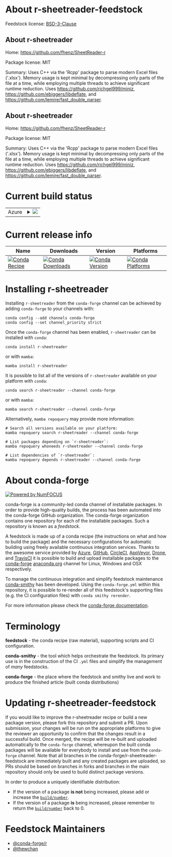 About r-sheetreader-feedstock
=============================

Feedstock license: [BSD-3-Clause](https://github.com/conda-forge/r-sheetreader-feedstock/blob/main/LICENSE.txt)


About r-sheetreader
-------------------

Home: https://github.com/fhenz/SheetReader-r

Package license: MIT

Summary: Uses C++ via the 'Rcpp' package to parse modern Excel files ('.xlsx'). Memory usage is kept minimal by decompressing only parts of the file at a time, while employing multiple threads to achieve significant runtime reduction. Uses <https://github.com/richgel999/miniz>, <https://github.com/ebiggers/libdeflate>, and <https://github.com/lemire/fast_double_parser>.

About r-sheetreader
-------------------

Home: https://github.com/fhenz/SheetReader-r

Package license: MIT

Summary: Uses C++ via the 'Rcpp' package to parse modern Excel files ('.xlsx'). Memory usage is kept minimal by decompressing only parts of the file at a time, while employing multiple threads to achieve significant runtime reduction. Uses <https://github.com/richgel999/miniz>, <https://github.com/ebiggers/libdeflate>, and <https://github.com/lemire/fast_double_parser>.

Current build status
====================


<table>
    
  <tr>
    <td>Azure</td>
    <td>
      <details>
        <summary>
          <a href="https://dev.azure.com/conda-forge/feedstock-builds/_build/latest?definitionId=18141&branchName=main">
            <img src="https://dev.azure.com/conda-forge/feedstock-builds/_apis/build/status/r-sheetreader-feedstock?branchName=main">
          </a>
        </summary>
        <table>
          <thead><tr><th>Variant</th><th>Status</th></tr></thead>
          <tbody><tr>
              <td>linux_64_r_base4.2</td>
              <td>
                <a href="https://dev.azure.com/conda-forge/feedstock-builds/_build/latest?definitionId=18141&branchName=main">
                  <img src="https://dev.azure.com/conda-forge/feedstock-builds/_apis/build/status/r-sheetreader-feedstock?branchName=main&jobName=linux&configuration=linux%20linux_64_r_base4.2" alt="variant">
                </a>
              </td>
            </tr><tr>
              <td>linux_64_r_base4.3</td>
              <td>
                <a href="https://dev.azure.com/conda-forge/feedstock-builds/_build/latest?definitionId=18141&branchName=main">
                  <img src="https://dev.azure.com/conda-forge/feedstock-builds/_apis/build/status/r-sheetreader-feedstock?branchName=main&jobName=linux&configuration=linux%20linux_64_r_base4.3" alt="variant">
                </a>
              </td>
            </tr><tr>
              <td>osx_64_r_base4.2</td>
              <td>
                <a href="https://dev.azure.com/conda-forge/feedstock-builds/_build/latest?definitionId=18141&branchName=main">
                  <img src="https://dev.azure.com/conda-forge/feedstock-builds/_apis/build/status/r-sheetreader-feedstock?branchName=main&jobName=osx&configuration=osx%20osx_64_r_base4.2" alt="variant">
                </a>
              </td>
            </tr><tr>
              <td>osx_64_r_base4.3</td>
              <td>
                <a href="https://dev.azure.com/conda-forge/feedstock-builds/_build/latest?definitionId=18141&branchName=main">
                  <img src="https://dev.azure.com/conda-forge/feedstock-builds/_apis/build/status/r-sheetreader-feedstock?branchName=main&jobName=osx&configuration=osx%20osx_64_r_base4.3" alt="variant">
                </a>
              </td>
            </tr>
          </tbody>
        </table>
      </details>
    </td>
  </tr>
</table>

Current release info
====================

| Name | Downloads | Version | Platforms |
| --- | --- | --- | --- |
| [![Conda Recipe](https://img.shields.io/badge/recipe-r--sheetreader-green.svg)](https://anaconda.org/conda-forge/r-sheetreader) | [![Conda Downloads](https://img.shields.io/conda/dn/conda-forge/r-sheetreader.svg)](https://anaconda.org/conda-forge/r-sheetreader) | [![Conda Version](https://img.shields.io/conda/vn/conda-forge/r-sheetreader.svg)](https://anaconda.org/conda-forge/r-sheetreader) | [![Conda Platforms](https://img.shields.io/conda/pn/conda-forge/r-sheetreader.svg)](https://anaconda.org/conda-forge/r-sheetreader) |

Installing r-sheetreader
========================

Installing `r-sheetreader` from the `conda-forge` channel can be achieved by adding `conda-forge` to your channels with:

```
conda config --add channels conda-forge
conda config --set channel_priority strict
```

Once the `conda-forge` channel has been enabled, `r-sheetreader` can be installed with `conda`:

```
conda install r-sheetreader
```

or with `mamba`:

```
mamba install r-sheetreader
```

It is possible to list all of the versions of `r-sheetreader` available on your platform with `conda`:

```
conda search r-sheetreader --channel conda-forge
```

or with `mamba`:

```
mamba search r-sheetreader --channel conda-forge
```

Alternatively, `mamba repoquery` may provide more information:

```
# Search all versions available on your platform:
mamba repoquery search r-sheetreader --channel conda-forge

# List packages depending on `r-sheetreader`:
mamba repoquery whoneeds r-sheetreader --channel conda-forge

# List dependencies of `r-sheetreader`:
mamba repoquery depends r-sheetreader --channel conda-forge
```


About conda-forge
=================

[![Powered by
NumFOCUS](https://img.shields.io/badge/powered%20by-NumFOCUS-orange.svg?style=flat&colorA=E1523D&colorB=007D8A)](https://numfocus.org)

conda-forge is a community-led conda channel of installable packages.
In order to provide high-quality builds, the process has been automated into the
conda-forge GitHub organization. The conda-forge organization contains one repository
for each of the installable packages. Such a repository is known as a *feedstock*.

A feedstock is made up of a conda recipe (the instructions on what and how to build
the package) and the necessary configurations for automatic building using freely
available continuous integration services. Thanks to the awesome service provided by
[Azure](https://azure.microsoft.com/en-us/services/devops/), [GitHub](https://github.com/),
[CircleCI](https://circleci.com/), [AppVeyor](https://www.appveyor.com/),
[Drone](https://cloud.drone.io/welcome), and [TravisCI](https://travis-ci.com/)
it is possible to build and upload installable packages to the
[conda-forge](https://anaconda.org/conda-forge) [anaconda.org](https://anaconda.org/)
channel for Linux, Windows and OSX respectively.

To manage the continuous integration and simplify feedstock maintenance
[conda-smithy](https://github.com/conda-forge/conda-smithy) has been developed.
Using the ``conda-forge.yml`` within this repository, it is possible to re-render all of
this feedstock's supporting files (e.g. the CI configuration files) with ``conda smithy rerender``.

For more information please check the [conda-forge documentation](https://conda-forge.org/docs/).

Terminology
===========

**feedstock** - the conda recipe (raw material), supporting scripts and CI configuration.

**conda-smithy** - the tool which helps orchestrate the feedstock.
                   Its primary use is in the construction of the CI ``.yml`` files
                   and simplify the management of *many* feedstocks.

**conda-forge** - the place where the feedstock and smithy live and work to
                  produce the finished article (built conda distributions)


Updating r-sheetreader-feedstock
================================

If you would like to improve the r-sheetreader recipe or build a new
package version, please fork this repository and submit a PR. Upon submission,
your changes will be run on the appropriate platforms to give the reviewer an
opportunity to confirm that the changes result in a successful build. Once
merged, the recipe will be re-built and uploaded automatically to the
`conda-forge` channel, whereupon the built conda packages will be available for
everybody to install and use from the `conda-forge` channel.
Note that all branches in the conda-forge/r-sheetreader-feedstock are
immediately built and any created packages are uploaded, so PRs should be based
on branches in forks and branches in the main repository should only be used to
build distinct package versions.

In order to produce a uniquely identifiable distribution:
 * If the version of a package **is not** being increased, please add or increase
   the [``build/number``](https://docs.conda.io/projects/conda-build/en/latest/resources/define-metadata.html#build-number-and-string).
 * If the version of a package **is** being increased, please remember to return
   the [``build/number``](https://docs.conda.io/projects/conda-build/en/latest/resources/define-metadata.html#build-number-and-string)
   back to 0.

Feedstock Maintainers
=====================

* [@conda-forge/r](https://github.com/conda-forge/r/)
* [@thewchan](https://github.com/thewchan/)


